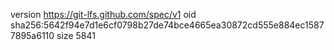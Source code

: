 version https://git-lfs.github.com/spec/v1
oid sha256:5642f94e7d1e6cf0798b27de74bce4665ea30872cd555e884ec15877895a6110
size 5841
